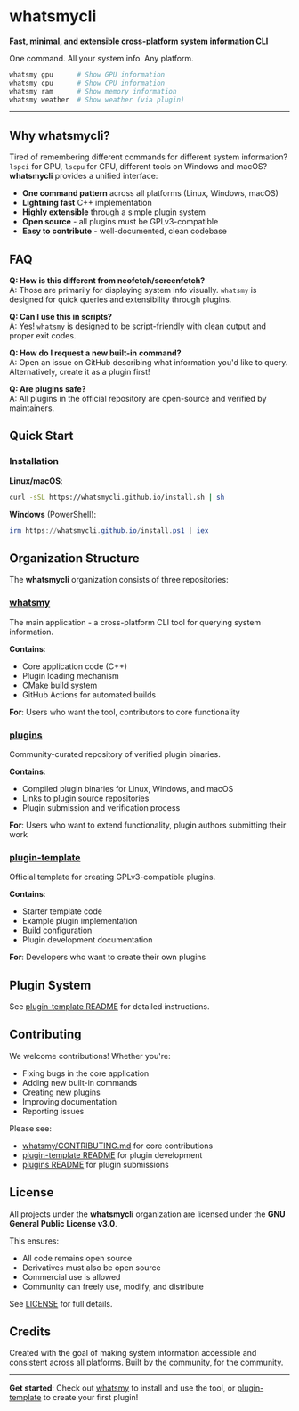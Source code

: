 # whatsmycli

**Fast, minimal, and extensible cross-platform system information CLI**

One command. All your system info. Any platform.

```bash
whatsmy gpu      # Show GPU information
whatsmy cpu      # Show CPU information
whatsmy ram      # Show memory information
whatsmy weather  # Show weather (via plugin)
```

---

## Why whatsmycli?

Tired of remembering different commands for different system information? `lspci` for GPU, `lscpu` for CPU, different tools on Windows and macOS? **whatsmycli** provides a unified interface:

- **One command pattern** across all platforms (Linux, Windows, macOS)
- **Lightning fast** C++ implementation
- **Highly extensible** through a simple plugin system
- **Open source** - all plugins must be GPLv3-compatible
- **Easy to contribute** - well-documented, clean codebase

## FAQ
**Q: How is this different from neofetch/screenfetch?**  
A: Those are primarily for displaying system info visually. `whatsmy` is designed for quick queries and extensibility through plugins.

**Q: Can I use this in scripts?**  
A: Yes! `whatsmy` is designed to be script-friendly with clean output and proper exit codes.

**Q: How do I request a new built-in command?**  
A: Open an issue on GitHub describing what information you'd like to query. Alternatively, create it as a plugin first!

**Q: Are plugins safe?**  
A: All plugins in the official repository are open-source and verified by maintainers.

## Quick Start

### Installation

**Linux/macOS**:
```bash
curl -sSL https://whatsmycli.github.io/install.sh | sh
```

**Windows** (PowerShell):
```powershell
irm https://whatsmycli.github.io/install.ps1 | iex
```

## Organization Structure

The **whatsmycli** organization consists of three repositories:

### [whatsmy](https://github.com/whatsmycli/whatsmy)
The main application - a cross-platform CLI tool for querying system information.

**Contains**:
- Core application code (C++)
- Plugin loading mechanism
- CMake build system
- GitHub Actions for automated builds

**For**: Users who want the tool, contributors to core functionality

### [plugins](https://github.com/whatsmycli/plugins)
Community-curated repository of verified plugin binaries.

**Contains**:
- Compiled plugin binaries for Linux, Windows, and macOS
- Links to plugin source repositories
- Plugin submission and verification process

**For**: Users who want to extend functionality, plugin authors submitting their work

### [plugin-template](https://github.com/whatsmycli/plugin-template)
Official template for creating GPLv3-compatible plugins.

**Contains**:
- Starter template code
- Example plugin implementation
- Build configuration
- Plugin development documentation

**For**: Developers who want to create their own plugins

## Plugin System

See [plugin-template README](https://github.com/whatsmycli/plugin-template) for detailed instructions.

## Contributing

We welcome contributions! Whether you're:
- Fixing bugs in the core application
- Adding new built-in commands
- Creating new plugins
- Improving documentation
- Reporting issues

Please see:
- [whatsmy/CONTRIBUTING.md](https://github.com/whatsmycli/whatsmy/blob/main/CONTRIBUTING.md) for core contributions
- [plugin-template README](https://github.com/whatsmycli/plugin-template) for plugin development
- [plugins README](https://github.com/whatsmycli/plugins) for plugin submissions

## License

All projects under the **whatsmycli** organization are licensed under the **GNU General Public License v3.0**.

This ensures:
- All code remains open source
- Derivatives must also be open source
- Commercial use is allowed
- Community can freely use, modify, and distribute

See [LICENSE](LICENSE) for full details.

## Credits

Created with the goal of making system information accessible and consistent across all platforms. Built by the community, for the community.

---

**Get started**: Check out [whatsmy](https://github.com/whatsmycli/whatsmy) to install and use the tool, or [plugin-template](https://github.com/whatsmycli/plugin-template) to create your first plugin!

